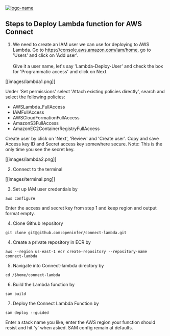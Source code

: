 [![logo-name](https://www.private.id/static_home/images/Private-Identity-Logo-1.png)](https://www.private.id/)

## Steps to Deploy Lambda function for AWS Connect ##

1. We need to create an IAM user we can use for deploying to AWS Lambda. Go to https://console.aws.amazon.com/iam/home, go to 'Users' and click on 'Add user'.<br /><br />
Give it a user name, let's say 'Lambda-Deploy-User' and check the box for 'Programmatic access' and click on Next.

[[images/lambda1.png]]

Under 'Set permissions' select 'Attach existing policies directly', search and select the following policies:
  * AWSLambda_FullAccess
  * IAMFullAccess
  * AWSCloudFormationFullAccess
  * AmazonS3FullAccess
  * AmazonEC2ContainerRegistryFullAccess

Create user by click on 'Next', 'Review' and 'Create user'.
Copy and save Access key ID and Secret access key somewhere secure. Note: This is the only time you see the secret key.

[[images/lambda2.png]]

2.  Connect to the terminal

[[images/terminal.png]]

3.  Set up IAM user credentials by
  
`aws configure`

Enter the access and secret key from step 1 and keep region and output format empty.

4. Clone Github repository

`git clone git@github.com:openinfer/connect-lambda.git`

4. Create a private repository in ECR by

`aws --region us-east-1 ecr create-repository --repository-name connect-lambda `

5.  Navigate into Connect-lambda directory by

`cd /$home/connect-lambda`

6. Build the Lambda function by

`sam build`

7. Deploy the Connect Lambda Function by

`sam deploy --guided`

Enter a stack name you like, enter the AWS region your function should resist and hit 'y' when asked. SAM config remain at defaults.
